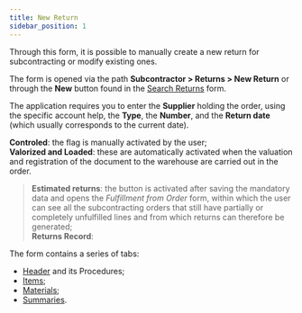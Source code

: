 ```yaml
---
title: New Return 
sidebar_position: 1
---
```


Through this form, it is possible to manually create a new return for subcontracting or modify existing ones.

The form is opened via the path **Subcontractor > Returns > New Return** or through the **New** button found in the [Search Returns](/docs/subcontractor/subcontractor-returns/insert-returns/search-returns) form.

The application requires you to enter the **Supplier** holding the order, using the specific account help, the **Type**, the **Number**, and the **Return date** (which usually corresponds to the current date).

**Controled**: the flag is manually activated by the user;  
**Valorized and Loaded**: these are automatically activated when the valuation and registration of the document to the warehouse are carried out in the order.

> **Estimated returns**: the button is activated after saving the mandatory data and opens the *Fulfillment from Order* form, within which the user can see all the subcontracting orders that still have partially or completely unfulfilled lines and from which returns can therefore be generated;  
> **Returns Record**:

The form contains a series of tabs:

- [Header](/docs/subcontractor/subcontractor-orders/insert-subcontractor-orders/new-subcontractor-orders) and its Procedures;  
- [Items](/docs/subcontractor/subcontractor-orders/insert-subcontractor-orders/new-subcontractor-orders);   
- [Materials](/docs/subcontractor/subcontractor-orders/insert-subcontractor-orders/new-subcontractor-orders);  
- [Summaries](/docs/subcontractor/subcontractor-orders/insert-subcontractor-orders/new-subcontractor-orders).